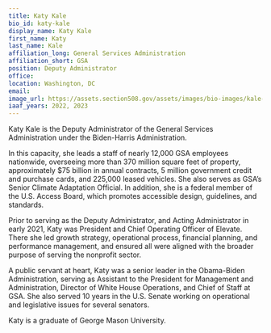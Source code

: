 ```yaml
---
title: Katy Kale
bio_id: katy-kale
display_name: Katy Kale
first_name: Katy
last_name: Kale
affiliation_long: General Services Administration
affiliation_short: GSA
position: Deputy Administrator
office: 
location: Washington, DC
email: 
image_url: https://assets.section508.gov/assets/images/bio-images/kale-katy.png
iaaf_years: 2022, 2023
---
```

Katy Kale is the Deputy Administrator of the General Services Administration under the Biden-Harris Administration.

In this capacity, she leads a staff of nearly 12,000 GSA employees nationwide, overseeing more than 370 million square feet of property, approximately $75 billion in annual contracts, 5 million government credit and purchase cards, and 225,000 leased vehicles. She also serves as GSA’s Senior Climate Adaptation Official. In addition, she is a federal member of the U.S. Access Board, which promotes accessible design, guidelines, and standards.

Prior to serving as the Deputy Administrator, and Acting Administrator in early 2021, Katy was President and Chief Operating Officer of Elevate. There she led growth strategy, operational process, financial planning, and performance management, and ensured all were aligned with the broader purpose of serving the nonprofit sector.

A public servant at heart, Katy was a senior leader in the Obama-Biden Administration, serving as Assistant to the President for Management and Administration, Director of White House Operations, and Chief of Staff at GSA. She also served 10 years in the U.S. Senate working on operational and legislative issues for several senators.

Katy is a graduate of George Mason University.